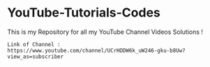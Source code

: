# YouTube-Tutorials-Codes


This is my Repository for all my YouTube Channel Videos Solutions !




    Link of Channel :
    https://www.youtube.com/channel/UCrHDDW6k_uW246-gku-b8Uw?view_as=subscriber
